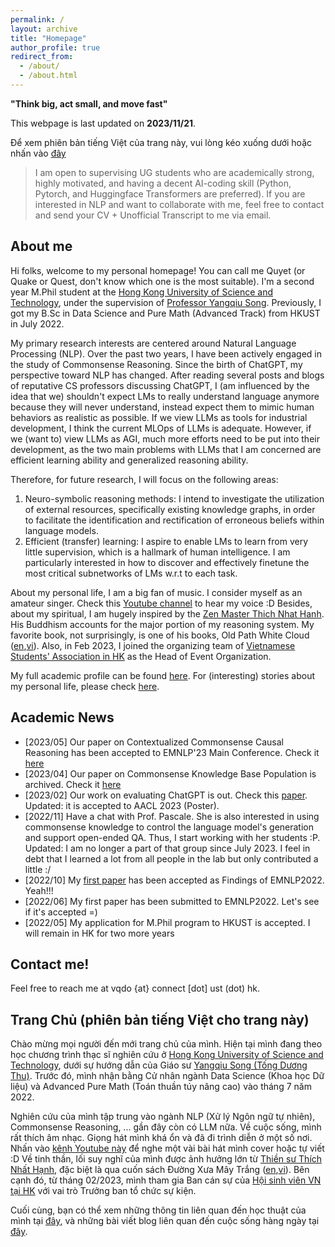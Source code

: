 ```yaml
---
permalink: / 
layout: archive
title: "Homepage"
author_profile: true
redirect_from:
  - /about/
  - /about.html
---
```


**"Think big, act small, and move fast"**

This webpage is last updated on **2023/11/21**.

Để xem phiên bản tiếng Việt của trang này, vui lòng kéo xuống dưới hoặc nhấn vào [đây](https://dovanquyet.github.io/#trang-chủ-phiên-bản-tiếng-việt-cho-trang-này)

> I am open to supervising UG students who are academically strong, highly motivated, and having a decent AI-coding skill (Python, Pytorch, and Huggingface Transformers are preferred). If you are interested in NLP and want to collaborate with me, feel free to contact and send your CV + Unofficial Transcript to me via email. 

## About me

Hi folks, welcome to my personal homepage! You can call me Quyet (or Quake or Quest, don't know which one is the most suitable). I'm a second year M.Phil student at the [Hong Kong University of Science and Technology](https://hkust.edu.hk/), under the supervision of [Professor Yangqiu Song](https://www.cse.ust.hk/~yqsong/). Previously, I got my B.Sc in Data Science and Pure Math (Advanced Track) from HKUST in July 2022.

My primary research interests are centered around Natural Language Processing (NLP). Over the past two years, I have been actively engaged in the study of Commonsense Reasoning. Since the birth of ChatGPT, my perspective toward NLP has changed. After reading several posts and blogs of reputative CS professors discussing ChatGPT, I (am influenced by the idea that we) shouldn't expect LMs to really understand language anymore because they will never understand, instead expect them to mimic human behaviors as realistic as possible. If we view LLMs as tools for industrial development, I think the current MLOps of LLMs is adequate. However, if we (want to) view LLMs as AGI, much more efforts need to be put into their development, as the two main problems with LLMs that I am concerned are efficient learning ability and generalized reasoning ability.

Therefore, for future research, I will focus on the following areas:
1. Neuro-symbolic reasoning methods: I intend to investigate the utilization of external resources, specifically existing knowledge graphs, in order to facilitate the identification and rectification of erroneous beliefs within language models. <!-- "RECKONING" and "Language Models with Rationality" -->
2. Efficient (transfer) learning: I aspire to enable LMs to learn from very little supervision, which is a hallmark of human intelligence. I am particularly interested in how to discover and effectively finetune the most critical subnetworks of LMs w.r.t to each task. <!-- RS_Tu.pdf and "Discovering Knowledge-Critical Subnetworks in Pretrained Language Models" -->

About my personal life, I am a big fan of music. I consider myself as an amateur singer. Check this [Youtube channel](https://www.youtube.com/channel/UCw0K4xQPwp8wZp6rkWRcTCg) to hear my voice :D Besides, about my spiritual, I am hugely inspired by the [Zen Master Thich Nhat Hanh](https://plumvillage.org/thich-nhat-hanh/). His Buddhism accounts for the major portion of my reasoning system. My favorite book, not surprisingly, is one of his books, Old Path White Cloud ([en](https://terebess.hu/zen/mesterek/Thich%20Nhat%20Hanh%20-%20Old%20Path%20White%20Clouds.pdf),[vi](https://thuvienhoasen.org/images/file/3GfDvp1G0QgQAHtP/duong-xua-may-trang.pdf)). Also, in Feb 2023, I joined the organizing team of [Vietnamese Students' Association in HK](https://www.facebook.com/profile.php?id=100087606602683) as the Head of Event Organization.

My full academic profile can be found [here](https://dovanquyet.github.io/academic). For (interesting) stories about my personal life, please check [here](https://dovanquyet.github.io/posts/vi/chuyen-hang-ngay).


## Academic News

<!-- - [2023/06] I submitted my first first-author paper to EMNLP'23. An MPhil graduation requirement is met! -->
- [2023/05] Our paper on Contextualized Commonsense Causal Reasoning has been accepted to EMNLP'23 Main Conference. Check it [here](https://arxiv.org/abs/2305.05191)
- [2023/04] Our paper on Commonsense Knowledge Base Population is archived. Check it [here](https://arxiv.org/abs/2304.10392)
- [2023/02] Our work on evaluating ChatGPT is out. Check this [paper](https://arxiv.org/abs/2302.04023). Updated: it is accepted to AACL 2023 (Poster).
- [2022/11] Have a chat with Prof. Pascale. She is also interested in using commonsense knowledge to control the language model's generation and support open-ended QA. Thus, I start working with her students :P. Updated: I am no longer a part of that group since July 2023. I feel in debt that I learned a lot from all people in the lab but only contributed a little :/
- [2022/10] My [first paper](https://arxiv.org/abs/2210.07988) has been accepted as Findings of EMNLP2022. Yeah!!!
- [2022/06] My first paper has been submitted to EMNLP2022. Let's see if it's accepted =)
- [2022/05] My application for M.Phil program to HKUST is accepted. I will remain in HK for two more years


## Contact me!

Feel free to reach me at vqdo {at} connect [dot] ust (dot) hk.


## Trang Chủ (phiên bản tiếng Việt cho trang này)

Chào mừng mọi người đến mới trang chủ của mình. Hiện tại mình đang theo học chương trình thạc sĩ nghiên cứu ở [Hong Kong University of Science and Technology](https://hkust.edu.hk/), dưới sự hướng dẫn của Giáo sư [Yangqiu Song (Tống Dương Thu)](https://www.cse.ust.hk/~yqsong/). Trước đó, mình nhận bằng Cử nhân ngành Data Science (Khoa học Dữ liệu) và Advanced Pure Math (Toán thuần túy nâng cao) vào tháng 7 năm 2022.

Nghiên cứu của mình tập trung vào ngành NLP (Xử lý Ngôn ngữ tự nhiên), Commonsense Reasoning, ... gần đây còn có LLM nữa. Về cuộc sống, mình rất thích âm nhạc. Giọng hát mình khá ổn và đã đi trình diễn ở một số nơi. Nhấn vào [kênh Youtube này](https://www.youtube.com/channel/UCw0K4xQPwp8wZp6rkWRcTCg) để nghe một vài bài hát mình cover hoặc tự viết :D Về tinh thần, lối suy nghĩ của mình được ảnh hưởng lớn từ [Thiền sư Thích Nhất Hạnh](https://plumvillage.org/thich-nhat-hanh/), đặc biệt là qua cuốn sách Đường Xưa Mây Trắng ([en](https://terebess.hu/zen/mesterek/Thich%20Nhat%20Hanh%20-%20Old%20Path%20White%20Clouds.pdf),[vi](https://thuvienhoasen.org/images/file/3GfDvp1G0QgQAHtP/duong-xua-may-trang.pdf)). Bên cạnh đó, từ tháng 02/2023, mình tham gia Ban cán sự của [Hội sinh viên VN tại HK](https://www.facebook.com/profile.php?id=100087606602683) với vai trò Trưởng ban tổ chức sự kiện.

Cuối cùng, bạn có thể xem những thông tin liên quan đến học thuật của mình tại [đây](https://dovanquyet.github.io/academic), và những bài viết blog liên quan đến cuộc sống hàng ngày tại [đây](https://dovanquyet.github.io/posts/vi/chuyen-hang-ngay).
